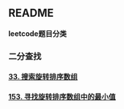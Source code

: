 ## README

**leetcode题目分类**

### 二分查找

#### [33. 搜索旋转排序数组](https://leetcode-cn.com/problems/search-in-rotated-sorted-array/)

#### [153. 寻找旋转排序数组中的最小值](https://leetcode-cn.com/problems/find-minimum-in-rotated-sorted-array/)